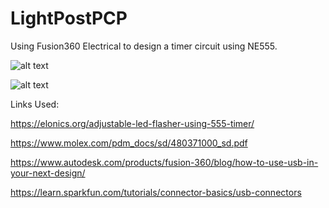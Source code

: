 # LightPostPCP
Using Fusion360 Electrical to design a timer circuit using NE555. 

![alt text](https://github.com/engineerDavid/Lightsaber/blob/main/3d-design.PNG)

![alt text](https://github.com/engineerDavid/Lightsaber/blob/main/Drawing2.PNG)

Links Used: 

https://elonics.org/adjustable-led-flasher-using-555-timer/

https://www.molex.com/pdm_docs/sd/480371000_sd.pdf

https://www.autodesk.com/products/fusion-360/blog/how-to-use-usb-in-your-next-design/

https://learn.sparkfun.com/tutorials/connector-basics/usb-connectors
